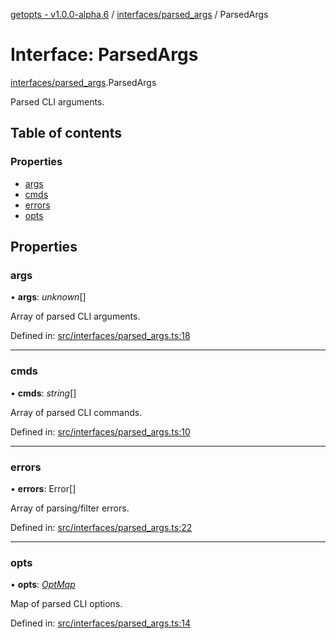 [getopts - v1.0.0-alpha.6](../README.md) / [interfaces/parsed_args](../modules/interfaces_parsed_args.md) / ParsedArgs

# Interface: ParsedArgs

[interfaces/parsed_args](../modules/interfaces_parsed_args.md).ParsedArgs

Parsed CLI arguments.

## Table of contents

### Properties

- [args](interfaces_parsed_args.parsedargs.md#args)
- [cmds](interfaces_parsed_args.parsedargs.md#cmds)
- [errors](interfaces_parsed_args.parsedargs.md#errors)
- [opts](interfaces_parsed_args.parsedargs.md#opts)

## Properties

### args

• **args**: _unknown_[]

Array of parsed CLI arguments.

Defined in: [src/interfaces/parsed_args.ts:18](https://github.com/prasadrajandran/node-getopts/blob/5821226/src/interfaces/parsed_args.ts#L18)

---

### cmds

• **cmds**: _string_[]

Array of parsed CLI commands.

Defined in: [src/interfaces/parsed_args.ts:10](https://github.com/prasadrajandran/node-getopts/blob/5821226/src/interfaces/parsed_args.ts#L10)

---

### errors

• **errors**: Error[]

Array of parsing/filter errors.

Defined in: [src/interfaces/parsed_args.ts:22](https://github.com/prasadrajandran/node-getopts/blob/5821226/src/interfaces/parsed_args.ts#L22)

---

### opts

• **opts**: [_OptMap_](../modules/interfaces_opt_map.md#optmap)

Map of parsed CLI options.

Defined in: [src/interfaces/parsed_args.ts:14](https://github.com/prasadrajandran/node-getopts/blob/5821226/src/interfaces/parsed_args.ts#L14)
